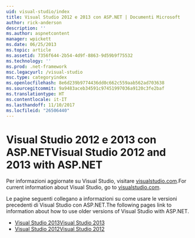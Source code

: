```yaml
---
uid: visual-studio/index
title: Visual Studio 2012 e 2013 con ASP.NET | Documenti Microsoft
author: rick-anderson
description: ''
ms.author: aspnetcontent
manager: wpickett
ms.date: 06/25/2013
ms.topic: article
ms.assetid: 7356f644-2b54-4d9f-8863-9d59b9f75532
ms.technology: ''
ms.prod: .net-framework
msc.legacyurl: /visual-studio
msc.type: categoryindex
ms.openlocfilehash: 8e6d239b9774436dd0c662c559aab562ad703638
ms.sourcegitcommit: 9a9483aceb34591c97451997036a9120c3fe2baf
ms.translationtype: HT
ms.contentlocale: it-IT
ms.lasthandoff: 11/10/2017
ms.locfileid: "26506440"
---
```

# <a name="visual-studio-2012-and-2013-with-aspnet"></a><span data-ttu-id="54831-102">Visual Studio 2012 e 2013 con ASP.NET</span><span class="sxs-lookup"><span data-stu-id="54831-102">Visual Studio 2012 and 2013 with ASP.NET</span></span>

<span data-ttu-id="54831-103">Per informazioni aggiornate su Visual Studio, visitare [visualstudio.com](https://www.visualstudio.com).</span><span class="sxs-lookup"><span data-stu-id="54831-103">For current information about Visual Studio, go to [visualstudio.com](https://www.visualstudio.com).</span></span>

<span data-ttu-id="54831-104">Le pagine seguenti collegano a informazioni su come usare le versioni precedenti di Visual Studio con ASP.NET.</span><span class="sxs-lookup"><span data-stu-id="54831-104">The following pages link to information about how to use older versions of Visual Studio with ASP.NET.</span></span>

- [<span data-ttu-id="54831-105">Visual Studio 2013</span><span class="sxs-lookup"><span data-stu-id="54831-105">Visual Studio 2013</span></span>](overview/2013/index.md)
- [<span data-ttu-id="54831-106">Visual Studio 2012</span><span class="sxs-lookup"><span data-stu-id="54831-106">Visual Studio 2012</span></span>](overview/2012/index.md)
